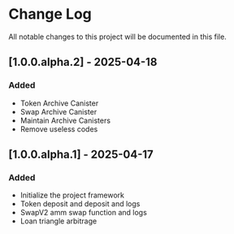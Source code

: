 # Change Log

All notable changes to this project will be documented in this file.

## [1.0.0.alpha.2] - 2025-04-18

### Added

- Token Archive Canister
- Swap Archive Canister
- Maintain Archive Canisters
- Remove useless codes

## [1.0.0.alpha.1] - 2025-04-17

### Added

- Initialize the project framework
- Token deposit and deposit and logs
- SwapV2 amm swap function and logs
- Loan triangle arbitrage
